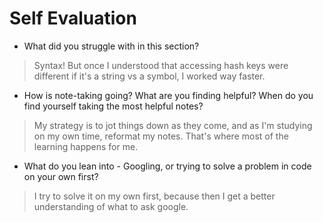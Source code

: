 # Self Evaluation

- What did you struggle with in this section?
> Syntax! But once I understood that accessing hash keys were different if it's a string vs a symbol, I worked way faster.

- How is note-taking going? What are you finding helpful? When do you find yourself taking the most helpful notes?
> My strategy is to jot things down as they come, and as I'm studying on my own time, reformat my notes. That's where most of the learning happens for me.

- What do you lean into - Googling, or trying to solve a problem in code on your own first?
> I try to solve it on my own first, because then I get a better understanding of what to ask google.